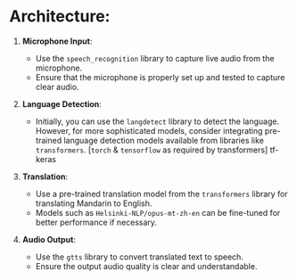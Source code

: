 # Architecture:

1. **Microphone Input**:
   - Use the `speech_recognition` library to capture live audio from the microphone.
   - Ensure that the microphone is properly set up and tested to capture clear audio.

2. **Language Detection**:
   - Initially, you can use the `langdetect` library to detect the language. However, for more sophisticated models, consider integrating pre-trained language detection models available from libraries like `transformers`. [`torch` & `tensorflow` as required by transformers] tf-keras

3. **Translation**:
   - Use a pre-trained translation model from the `transformers` library for translating Mandarin to English.
   - Models such as `Helsinki-NLP/opus-mt-zh-en` can be fine-tuned for better performance if necessary.

4. **Audio Output**:
   - Use the `gtts` library to convert translated text to speech.
   - Ensure the output audio quality is clear and understandable.
